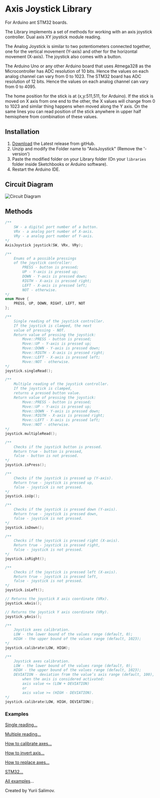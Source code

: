 # Axis Joystick Library

For Arduino ant STM32 boards.

The Library implements a set of methods for working with an axis
joystick controller.
Dual axis XY joystick module reading.

The Analog Joystick is similar to two potentiometers connected together,
one for the vertical movement (Y-axis) and other for the horizontal
movement (X-axis). The joystick also comes with a button.

The Arduino Uno or any other Arduino board that uses Atmega328 as
the Microcontroller has ADC resolution of 10 bits. Hence the values on each
analog channel can vary from 0 to 1023.
The STM32 board has ADC resolution of 12 bits. Hence the values on each analog
channel can vary from 0 to 4095.

The home position for the stick is at (x,y:511,511, for Arduino).
If the stick is moved on X axis from one end to the other, the X values will
change from 0 to 1023 and similar thing happens when moved along the Y axis.
On the same lines you can read position of the
stick anywhere in upper half hemisphere from combination of these values.

## Installation

1. [Download](https://github.com/YuriiSalimov/AxisJoystick/releases) the Latest release from gitHub.
2. Unzip and modify the Folder name to "AxisJoystick" (Remove the '-version')
3. Paste the modified folder on your Library folder
(On your `libraries` folder inside Sketchbooks or Arduino software).
4. Restart the Arduino IDE.

## Circuit Diagram

![Circuit Diagram](CircuitDiagram.png)

## Methods

```cpp
/**
    SW - a digital port number of a button.
    VRx - a analog port number of X-axis.
    VRy - a analog port number of Y-axis.
*/
AxisJoystick joystick(SW, VRx, VRy);

/**
    Enums of a possible pressings
    of the joystick controller:
        PRESS - button is pressed;
        UP - Y-axis is pressed up;
        DOWN - Y-axis is pressed down;
        RIGTH - X-axis is pressed right;
        LEFT - X-axis is pressed left;
        NOT - otherwise.
*/
enum Move {
    PRESS, UP, DOWN, RIGHT, LEFT, NOT
};

/**
    Single reading of the joystick controller.
    If the joystick is clamped, the next
    value of pressing - NOT.
    Return value of pressing the joystick:
        Move::PRESS - button is pressed;
        Move::UP - Y-axis is pressed up;
        Move::DOWN - Y-axis is pressed down;
        Move::RIGTH - X-axis is pressed right;
        Move::LEFT - X-axis is pressed left;
        Move::NOT - otherwise.
*/
joystick.singleRead();

/**
    Multiple reading of the joystick controller.
    If the joystick is clamped,
    returns a pressed button value.
    Return value of pressing the joystick:
        Move::PRESS - button is pressed;
        Move::UP - Y-axis is pressed up;
        Move::DOWN - Y-axis is pressed down;
        Move::RIGTH - X-axis is pressed right;
        Move::LEFT - X-axis is pressed left;
        Move::NOT - otherwise.
*/
joystick.multipleRead();

/**
    Checks if the joystick button is pressed.
    Return true - button is pressed,
    false - button is not pressed.
*/
joystick.isPress();

/**
    Checks if the joystick is pressed up (Y-axis).
    Return true - joystick is pressed up,
    false - joystick is not pressed.
*/
joystick.isUp();

/**
    Checks if the joystick is pressed down (Y-axis).
    Return true - joystick is pressed down,
    false - joystick is not pressed.
*/
joystick.isDown();

/**
    Checks if the joystick is pressed right (X-axis).
    Return true - joystick is pressed right,
    false - joystick is not pressed.
*/
joystick.isRight();

/**
    Checks if the joystick is pressed left (X-axis).
    Return true - joystick is pressed left,
    false - joystick is not pressed.
*/
joystick.isLeft();

// Returns the joystick X axis coordinate (VRx).
joystick.xAxis();

// Returns the joystick Y axis coordinate (VRy).
joystick.yAxis();

/**
    Joystick axes calibration.
    LOW - the lower bound of the values range (default, 0);
    HIGH - the upper bound of the values range (default, 1023);
*/
joystick.calibrate(LOW, HIGH);

/**
    Joystick axes calibration.
    LOW - the lower bound of the values range (default, 0);
    HIGH - the upper bound of the values range (default, 1023);
    DEVIATION - deviation from the value’s axis range (default, 100),
        when the axis is considered activated:
        axis value <= (LOW + DEVIATION)
        or
        axis value >= (HIGH - DEVIATION).
*/
joystick.calibrate(LOW, HIGH, DEVIATION);
```

### Examples

[Single reading...](/examples/SingleReading/SingleReading.ino)

[Multiple reading...](/examples/MultipleReading/MultipleReading.ino)

[How to calibrate axes...](/examples/CalibrateJoystick/CalibrateJoystick.ino)

[How to invert axis...](/examples/InvertAxis/InvertAxis.ino)

[How to replace axes...](/examples/ReplaceXY/ReplaceXY.ino)

[STM32...](/examples/STM32/STM32.ino)

[All examples](/examples)...

Created by Yurii Salimov.
